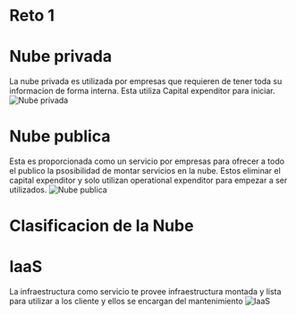 # Reto 1
# Nube privada
La nube privada es utilizada por empresas que requieren de tener toda su informacion de forma interna.
Esta utiliza Capital expenditor para iniciar.
![Nube privada](https://netclouder.com/wp-content/uploads/2014/10/privtecloud-1920x960.jpg)

# Nube publica
Esta es proporcionada como un servicio por empresas para ofrecer a todo el publico la psosibilidad de montar servicios en la nube.
Estos eliminar el capital expenditor y solo utilizan operational expenditor para empezar a ser utilizados.
![Nube publica](https://i.ytimg.com/vi/nZ8e8R_Wsio/maxresdefault.jpg)

# Clasificacion de la Nube
# IaaS
La infraestructura como servicio te provee infraestructura montada y lista para utilizar a los cliente y ellos se encargan del mantenimiento 
![IaaS](https://www.kennertech.com.co/wp-content/uploads/2020/08/Infraestructura-y-Plataforma-IAAS-1.jpg)
